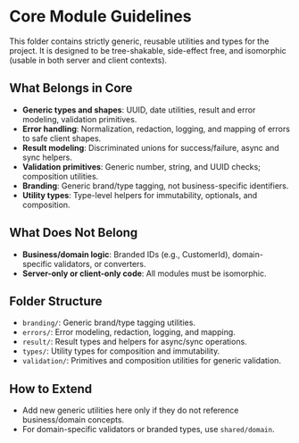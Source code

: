# Core Module Guidelines

This folder contains strictly generic, reusable utilities and types for the project. It is designed to be tree-shakable,
side-effect free, and isomorphic (usable in both server and client contexts).

## What Belongs in Core

- **Generic types and shapes**: UUID, date utilities, result and error modeling, validation primitives.
- **Error handling**: Normalization, redaction, logging, and mapping of errors to safe client shapes.
- **Result modeling**: Discriminated unions for success/failure, async and sync helpers.
- **Validation primitives**: Generic number, string, and UUID checks; composition utilities.
- **Branding**: Generic brand/type tagging, not business-specific identifiers.
- **Utility types**: Type-level helpers for immutability, optionals, and composition.

## What Does Not Belong

- **Business/domain logic**: Branded IDs (e.g., CustomerId), domain-specific validators, or converters.
- **Server-only or client-only code**: All modules must be isomorphic.

## Folder Structure

- `branding/`: Generic brand/type tagging utilities.
- `errors/`: Error modeling, redaction, logging, and mapping.
- `result/`: Result types and helpers for async/sync operations.
- `types/`: Utility types for composition and immutability.
- `validation/`: Primitives and composition utilities for generic validation.

## How to Extend

- Add new generic utilities here only if they do not reference business/domain concepts.
- For domain-specific validators or branded types, use `shared/domain`.
